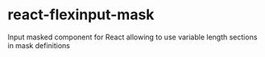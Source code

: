 # react-flexinput-mask
Input masked component for React allowing to use variable length sections in mask definitions
